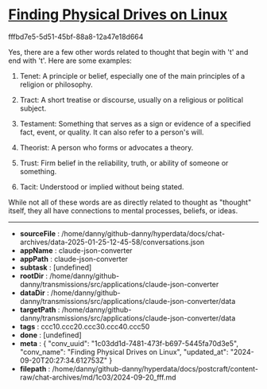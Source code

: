 # [Finding Physical Drives on Linux](https://claude.ai/chat/1c03dd1d-7481-473f-b697-5445fa70d3e5)

fffbd7e5-5d51-45bf-88a8-12a47e18d664

 Yes, there are a few other words related to thought that begin with 't' and end with 't'. Here are some examples:

1. Tenet: A principle or belief, especially one of the main principles of a religion or philosophy.

2. Tract: A short treatise or discourse, usually on a religious or political subject.

3. Testament: Something that serves as a sign or evidence of a specified fact, event, or quality. It can also refer to a person's will.

4. Theorist: A person who forms or advocates a theory.

5. Trust: Firm belief in the reliability, truth, or ability of someone or something.

6. Tacit: Understood or implied without being stated.

While not all of these words are as directly related to thought as "thought" itself, they all have connections to mental processes, beliefs, or ideas.

---

* **sourceFile** : /home/danny/github-danny/hyperdata/docs/chat-archives/data-2025-01-25-12-45-58/conversations.json
* **appName** : claude-json-converter
* **appPath** : claude-json-converter
* **subtask** : [undefined]
* **rootDir** : /home/danny/github-danny/transmissions/src/applications/claude-json-converter
* **dataDir** : /home/danny/github-danny/transmissions/src/applications/claude-json-converter/data
* **targetPath** : /home/danny/github-danny/transmissions/src/applications/claude-json-converter/data
* **tags** : ccc10.ccc20.ccc30.ccc40.ccc50
* **done** : [undefined]
* **meta** : {
  "conv_uuid": "1c03dd1d-7481-473f-b697-5445fa70d3e5",
  "conv_name": "Finding Physical Drives on Linux",
  "updated_at": "2024-09-20T20:27:34.612753Z"
}
* **filepath** : /home/danny/github-danny/hyperdata/docs/postcraft/content-raw/chat-archives/md/1c03/2024-09-20_fff.md